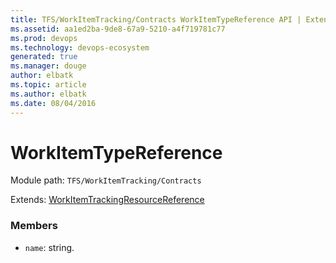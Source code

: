 ```yaml
---
title: TFS/WorkItemTracking/Contracts WorkItemTypeReference API | Extensions for Azure DevOps Services
ms.assetid: aa1ed2ba-9de8-67a9-5210-a4f719781c77
ms.prod: devops
ms.technology: devops-ecosystem
generated: true
ms.manager: douge
author: elbatk
ms.topic: article
ms.author: elbatk
ms.date: 08/04/2016
---
```


# WorkItemTypeReference

Module path: `TFS/WorkItemTracking/Contracts`

Extends: [WorkItemTrackingResourceReference](../../../TFS/WorkItemTracking/Contracts/WorkItemTrackingResourceReference.md)

### Members

* `name`: string. 


